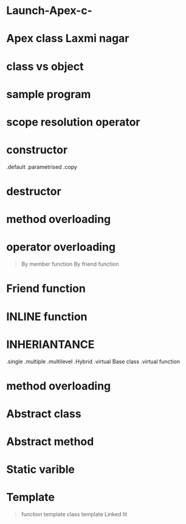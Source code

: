 # Launch-Apex-c-
# Apex class Laxmi nagar
# class vs object
# sample program
# scope resolution operator
# constructor
 .default
 .parametrised
 .copy
 
 
 
 # destructor
 # method overloading 
 # operator overloading
 
 
 >By member function
 >By friend function


# Friend function 
# INLINE function
# INHERIANTANCE
.single
.multiple
.multilevel
.Hybrid
.virtual Base class
.virtual function
# method overloading
# Abstract class
# Abstract method
# Static varible
# Template
   >function template
   >class template
   >Linked lit
